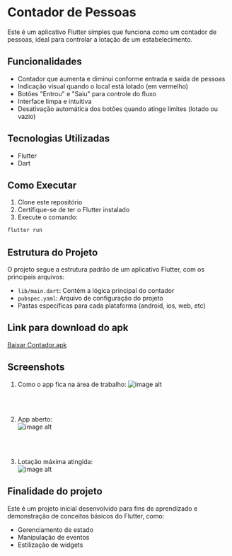 # Contador de Pessoas

Este é um aplicativo Flutter simples que funciona como um contador de pessoas, ideal para controlar a lotação de um estabelecimento.

## Funcionalidades

- Contador que aumenta e diminui conforme entrada e saída de pessoas
- Indicação visual quando o local está lotado (em vermelho)
- Botões "Entrou" e "Saiu" para controle do fluxo
- Interface limpa e intuitiva
- Desativação automática dos botões quando atinge limites (lotado ou vazio)

## Tecnologias Utilizadas

- Flutter
- Dart

## Como Executar

1. Clone este repositório
2. Certifique-se de ter o Flutter instalado
3. Execute o comando:

```bash
flutter run
```

## Estrutura do Projeto

O projeto segue a estrutura padrão de um aplicativo Flutter, com os principais arquivos:

- `lib/main.dart`: Contém a lógica principal do contador
- `pubspec.yaml`: Arquivo de configuração do projeto
- Pastas específicas para cada plataforma (android, ios, web, etc)

## Link para download do apk
[Baixar Contador.apk](https://download1527.mediafire.com/gc8ykwp0c5bgDlxAOHYWC_J6LnwPb9IKdA-_fV_xsn89YlX7o06fbO4y5VuIJbO_2TBEaNDlrFDIMLnHyUPPUHBLIma0ghqSmdgd2xyxBgHPxHVNofw5tcEqRkI9wGpRDdVEFTfDtRZZi7Jiirs2E0MR0dNC6UgsbCv2grDab70VsVuB/nwono917vqtgms8/Contador.apk)
<br>


## Screenshots

1. Como o app fica na área de trabalho:
![image alt](https://github.com/JoseJacsanCode/appContador/blob/f811cd4176ec337fb74b5ab3e8a6bff58e8a2939/Print%201.png)

<br><br>

2. App aberto:<br>
![image alt](https://github.com/JoseJacsanCode/appContador/blob/f811cd4176ec337fb74b5ab3e8a6bff58e8a2939/Print%202.png)

<br><br>

3. Lotação máxima atingida: <br>
![image alt](https://github.com/JoseJacsanCode/appContador/blob/f811cd4176ec337fb74b5ab3e8a6bff58e8a2939/Print%203.png)

## Finalidade do projeto

Este é um projeto inicial desenvolvido para fins de aprendizado e demonstração de conceitos básicos do Flutter, como:

- Gerenciamento de estado
- Manipulação de eventos
- Estilização de widgets
